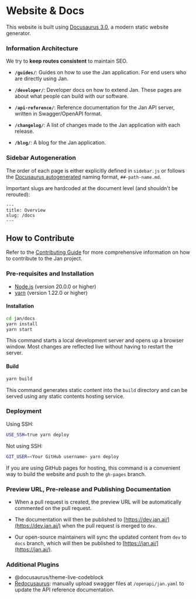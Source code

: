 # Website & Docs

This website is built using [Docusaurus 3.0](https://docusaurus.io/), a modern static website generator.

### Information Architecture

We try to **keep routes consistent** to maintain SEO.

- **`/guides/`**: Guides on how to use the Jan application. For end users who are directly using Jan.

- **`/developer/`**: Developer docs on how to extend Jan. These pages are about what people can build with our software.

- **`/api-reference/`**: Reference documentation for the Jan API server, written in Swagger/OpenAPI format.

- **`/changelog/`**: A list of changes made to the Jan application with each release.

- **`/blog/`**: A blog for the Jan application.

### Sidebar Autogeneration

The order of each page is either explicitly defined in `sidebar.js` or follows the [Docusaurus autogenerated](https://docusaurus.io/docs/next/sidebar/autogenerated) naming format, `##-path-name.md`.

Important slugs are hardcoded at the document level (and shouldn't be rerouted):

```
---
title: Overview
slug: /docs
---
```

## How to Contribute

Refer to the [Contributing Guide](https://github.com/janhq/jan/blob/dev/CONTRIBUTING.md) for more comprehensive information on how to contribute to the Jan project.

### Pre-requisites and Installation

- [Node.js](https://nodejs.org/en/) (version 20.0.0 or higher)
- [yarn](https://yarnpkg.com/) (version 1.22.0 or higher)

#### Installation

```bash
cd jan/docs
yarn install
yarn start
```

This command starts a local development server and opens up a browser window. Most changes are reflected live without having to restart the server.

#### Build

```bash
yarn build
```

This command generates static content into the `build` directory and can be served using any static contents hosting service.

### Deployment

Using SSH:

```bash
USE_SSH=true yarn deploy
```

Not using SSH:

```bash
GIT_USER=<Your GitHub username> yarn deploy
```

If you are using GitHub pages for hosting, this command is a convenient way to build the website and push to the `gh-pages` branch.

### Preview URL, Pre-release and Publishing Documentation

- When a pull request is created, the preview URL will be automatically commented on the pull request.

- The documentation will then be published to [https://dev.jan.ai/](https://dev.jan.ai/) when the pull request is merged to `dev`.

- Our open-source maintainers will sync the updated content from `dev` to `docs` branch, which will then be published to [https://jan.ai/](https://jan.ai/).

### Additional Plugins

- @docusaurus/theme-live-codeblock
- [Redocusaurus](https://redocusaurus.vercel.app/): manually upload swagger files at `/openapi/jan.yaml` to update the API reference documentation.
